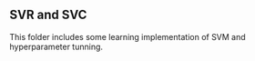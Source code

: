 ## SVR and SVC
This folder includes some learning implementation of SVM and hyperparameter tunning. 
